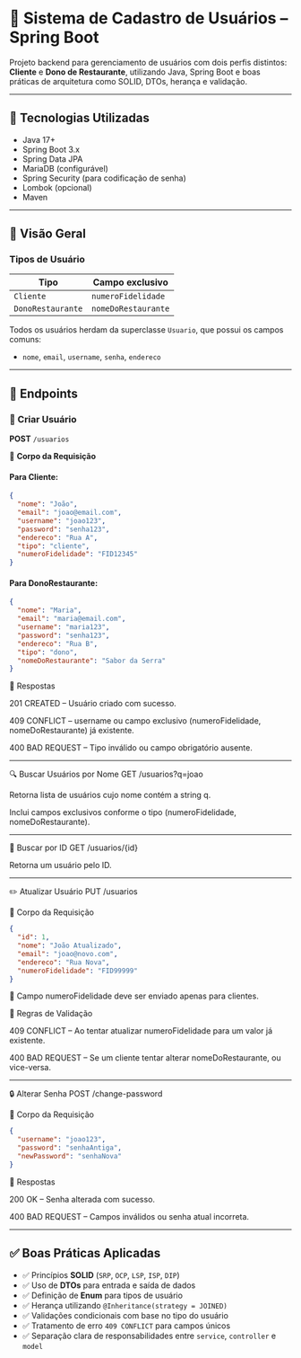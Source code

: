 # 🧾 Sistema de Cadastro de Usuários – Spring Boot

Projeto backend para gerenciamento de usuários com dois perfis distintos: **Cliente** e **Dono de Restaurante**, utilizando Java, Spring Boot e boas práticas de arquitetura como SOLID, DTOs, herança e validação.

---

## 🚀 Tecnologias Utilizadas

- Java 17+
- Spring Boot 3.x
- Spring Data JPA
- MariaDB (configurável)
- Spring Security (para codificação de senha)
- Lombok (opcional)
- Maven

---

## 🧠 Visão Geral

### Tipos de Usuário

| Tipo              | Campo exclusivo         |
|-------------------|--------------------------|
| `Cliente`         | `numeroFidelidade`       |
| `DonoRestaurante` | `nomeDoRestaurante`      |

Todos os usuários herdam da superclasse `Usuario`, que possui os campos comuns:

- `nome`, `email`, `username`, `senha`, `endereco`

---

## 🚀 Endpoints

### 📌 Criar Usuário

**POST** `/usuarios`

🔸 **Corpo da Requisição**

#### Para Cliente:

```json
{
  "nome": "João",
  "email": "joao@email.com",
  "username": "joao123",
  "password": "senha123",
  "endereco": "Rua A",
  "tipo": "cliente",
  "numeroFidelidade": "FID12345"
}
```

#### Para DonoRestaurante:

```json
{
  "nome": "Maria",
  "email": "maria@email.com",
  "username": "maria123",
  "password": "senha123",
  "endereco": "Rua B",
  "tipo": "dono",
  "nomeDoRestaurante": "Sabor da Serra"
}
```

🔸 Respostas

201 CREATED – Usuário criado com sucesso.

409 CONFLICT – username ou campo exclusivo (numeroFidelidade, nomeDoRestaurante) já existente.

400 BAD REQUEST – Tipo inválido ou campo obrigatório ausente.

---

🔍 Buscar Usuários por Nome
GET /usuarios?q=joao

Retorna lista de usuários cujo nome contém a string q.

Inclui campos exclusivos conforme o tipo (numeroFidelidade, nomeDoRestaurante).

---

📌 Buscar por ID
GET /usuarios/{id}

Retorna um usuário pelo ID.

---

✏️ Atualizar Usuário
PUT /usuarios

🔸 Corpo da Requisição

```json
{
  "id": 1,
  "nome": "João Atualizado",
  "email": "joao@novo.com",
  "endereco": "Rua Nova",
  "numeroFidelidade": "FID99999" 
}
```
🔸 Campo numeroFidelidade deve ser enviado apenas para clientes.

🔸 Regras de Validação

409 CONFLICT – Ao tentar atualizar numeroFidelidade para um valor já existente.

400 BAD REQUEST – Se um cliente tentar alterar nomeDoRestaurante, ou vice-versa.

---

🔒 Alterar Senha
POST /change-password

🔸 Corpo da Requisição

```json
{
  "username": "joao123",
  "password": "senhaAntiga",
  "newPassword": "senhaNova"
}
```

🔸 Respostas

200 OK – Senha alterada com sucesso.

400 BAD REQUEST – Campos inválidos ou senha atual incorreta.

---

## ✅ Boas Práticas Aplicadas

- ✅ Princípios **SOLID** (`SRP`, `OCP`, `LSP`, `ISP`, `DIP`)
- ✅ Uso de **DTOs** para entrada e saída de dados
- ✅ Definição de **Enum** para tipos de usuário
- ✅ Herança utilizando `@Inheritance(strategy = JOINED)`
- ✅ Validações condicionais com base no tipo do usuário
- ✅ Tratamento de erro `409 CONFLICT` para campos únicos
- ✅ Separação clara de responsabilidades entre `service`, `controller` e `model`


